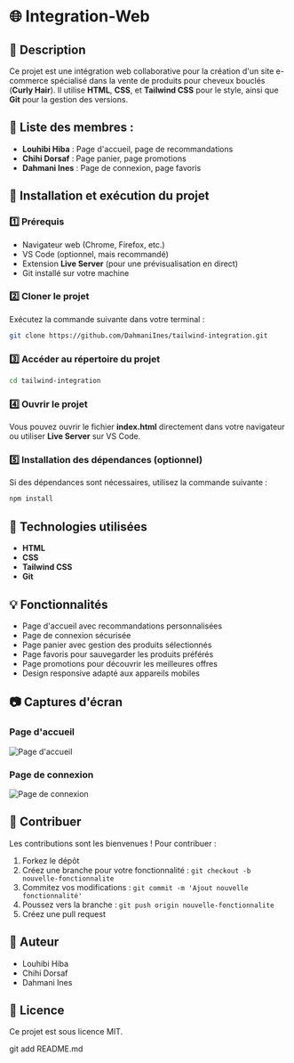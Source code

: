 # 🌐 Integration-Web

## 📌 Description
Ce projet est une intégration web collaborative pour la création d'un site e-commerce spécialisé dans la vente de produits pour cheveux bouclés (**Curly Hair**). Il utilise **HTML**, **CSS**, et **Tailwind CSS** pour le style, ainsi que **Git** pour la gestion des versions.

## 👥 Liste des membres :
- **Louhibi Hiba** : Page d'accueil, page de recommandations
- **Chihi Dorsaf** : Page panier, page promotions
- **Dahmani Ines** : Page de connexion, page favoris

## 🚀 Installation et exécution du projet

### 1️⃣ Prérequis
- Navigateur web (Chrome, Firefox, etc.)
- VS Code (optionnel, mais recommandé)
- Extension **Live Server** (pour une prévisualisation en direct)
- Git installé sur votre machine

### 2️⃣ Cloner le projet
Exécutez la commande suivante dans votre terminal :
```bash
git clone https://github.com/DahmaniInes/tailwind-integration.git
```

### 3️⃣ Accéder au répertoire du projet
```bash
cd tailwind-integration
```

### 4️⃣ Ouvrir le projet
Vous pouvez ouvrir le fichier **index.html** directement dans votre navigateur ou utiliser **Live Server** sur VS Code.

### 5️⃣ Installation des dépendances (optionnel)
Si des dépendances sont nécessaires, utilisez la commande suivante :
```bash
npm install
```

## 🎨 Technologies utilisées
- **HTML**
- **CSS**
- **Tailwind CSS**
- **Git**

## 💡 Fonctionnalités
- Page d'accueil avec recommandations personnalisées
- Page de connexion sécurisée
- Page panier avec gestion des produits sélectionnés
- Page favoris pour sauvegarder les produits préférés
- Page promotions pour découvrir les meilleures offres
- Design responsive adapté aux appareils mobiles

## 📷 Captures d'écran
### Page d'accueil
![Page d'accueil](screenshots/homepage.png)

### Page de connexion
![Page de connexion](screenshots/login.png)

## 💪 Contribuer
Les contributions sont les bienvenues ! Pour contribuer :
1. Forkez le dépôt
2. Créez une branche pour votre fonctionnalité : `git checkout -b nouvelle-fonctionnalite`
3. Commitez vos modifications : `git commit -m 'Ajout nouvelle fonctionnalité'`
4. Poussez vers la branche : `git push origin nouvelle-fonctionnalite`
5. Créez une pull request

## 📌 Auteur
- Louhibi Hiba
- Chihi Dorsaf
- Dahmani Ines

## 📄 Licence
Ce projet est sous licence MIT.

git add README.md